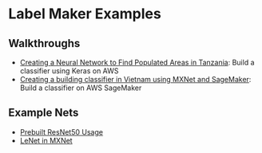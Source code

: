 # Label Maker Examples

## Walkthroughs

- [Creating a Neural Network to Find Populated Areas in Tanzania](walkthrough-classification-aws.md): Build a classifier using Keras on AWS
- [Creating a building classifier in Vietnam using MXNet and SageMaker](walkthrough-classification-mxnet-sagemaker.md): Build a classifier on AWS SageMaker

## Example Nets

- [Prebuilt ResNet50 Usage](nets/resnet.py)
- [LeNet in MXNet](nets/SageMaker_mx-lenet.ipynb)
